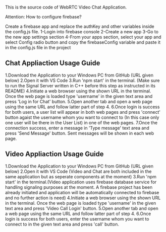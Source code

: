 This is the source code of WebRTC Video Chat Application. 

Attention: How to configure firebase?  

Create a firebase app and replace the authKey and other variables inside the config.js file.
1-Login into firebase console
2-Create a new app
3-Go to the new app settings section
4-From your apps section, select your app and select Config radio button and copy the firebaseConfig variable and paste it in the config.js file in the project

Chat Appliaction Usage Guide
----------------------------
1.Download the Application to your Windows PC from GitHub (URL given below)
2.Open it with VS Code
3.Run 'npm start' in the terminal. (Make sure to run the Signal Server written in C++ before this step as instructed in its README)
4.Initiate a web browser using the shown URL in the terminal. Once the web page is loaded type 'username' in the given text area 
  and press 'Log in for Chat' button.
5.Open another tab and open a web page using the same URL and follow latter part of step 4.
6.Once login is success for both users, a user list will appear in both web pages and press 'connect' button agaist 
  the username whom you want to connect to (In this case only one user will be there in the User List) in one of the web pages.
7.Once the connection success, enter a message in 'Type message' text area and press 'Send Message' button. Sent messages will 
  be shown in each web page.

Video Appliaction Usage Guide
----------------------------
1.Download the Application to your Windows PC from GitHub (URL given below)
2.Open it with VS Code (Video and Chat are both included in the same application but as seperate components at the moment)
3.Run 'npm start' in the terminal.(Video application uses firebase database service for handling signaling purposes at the moment. 
  A firebase project has been already initiated and application will be automatically connected to firebase and no further action is need)
4.Initiate a web browser using the shown URL in the terminal. Once the web page is loaded type 'username' in the given text area 
  and press 'Video Call Login' button.
5.Open another tab and open a web page using the same URL and follow latter part of step 4.
6.Once login is success for both users, enter the username whom you want to connect to in the given text area and press 'call' button.
